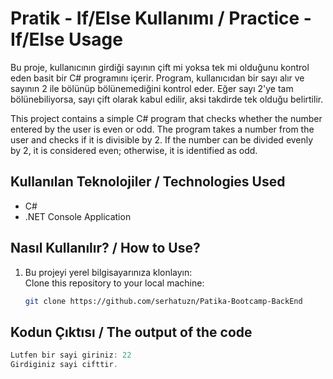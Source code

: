 # Pratik - If/Else Kullanımı / Practice - If/Else Usage

Bu proje, kullanıcının girdiği sayının çift mi yoksa tek mi olduğunu kontrol eden basit bir C# programını içerir. Program, kullanıcıdan bir sayı alır ve sayının 2 ile bölünüp bölünemediğini kontrol eder. Eğer sayı 2'ye tam bölünebiliyorsa, sayı çift olarak kabul edilir, aksi takdirde tek olduğu belirtilir.

This project contains a simple C# program that checks whether the number entered by the user is even or odd. The program takes a number from the user and checks if it is divisible by 2. If the number can be divided evenly by 2, it is considered even; otherwise, it is identified as odd.

## Kullanılan Teknolojiler / Technologies Used
- C#
- .NET Console Application

## Nasıl Kullanılır? / How to Use?

1. Bu projeyi yerel bilgisayarınıza klonlayın:  
   Clone this repository to your local machine:
   ```bash
   git clone https://github.com/serhatuzn/Patika-Bootcamp-BackEnd

## Kodun Çıktısı /  The output of the code
```csharp
Lutfen bir sayi giriniz: 22
Girdiginiz sayi cifttir.


